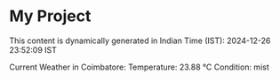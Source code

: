 # My Project

This content is dynamically generated in Indian Time (IST): 2024-12-26 23:52:09 IST


Current Weather in Coimbatore:
Temperature: 23.88 °C
Condition: mist
